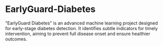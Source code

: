 # EarlyGuard-Diabetes
"EarlyGuard Diabetes" is an advanced machine learning project designed for early-stage diabetes detection. It identifies subtle indicators for timely intervention, aiming to prevent full disease onset and ensure healthier outcomes.
